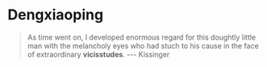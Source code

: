 # Dengxiaoping
> As time went on, I developed enormous regard for this doughtly little man with the melancholy eyes who had stuch to his cause in the face of extraordinary **vicisstudes**. --- Kissinger
